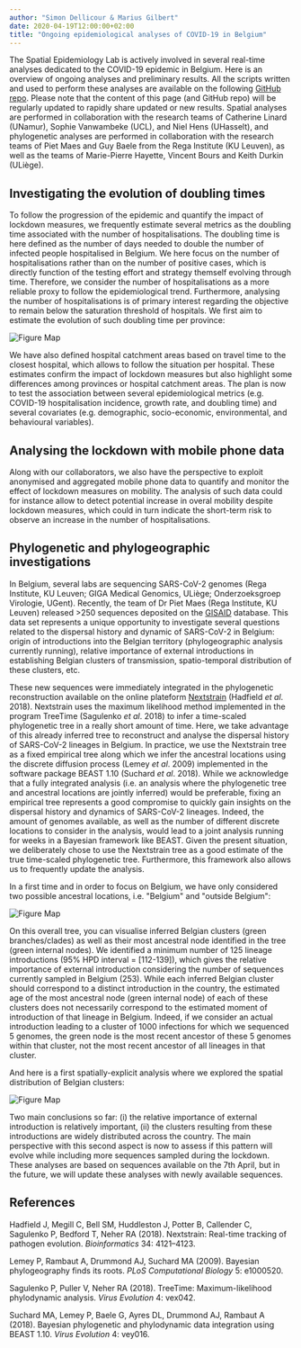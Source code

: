 ```yaml
---
author: "Simon Dellicour & Marius Gilbert"
date: 2020-04-19T12:00:00+02:00
title: "Ongoing epidemiological analyses of COVID-19 in Belgium"
---
```

The Spatial Epidemiology Lab is actively involved in several real-time analyses dedicated to the COVID-19 epidemic in Belgium. Here is an overview of ongoing analyses and preliminary results. All the scripts written and used to perform these analyses are available on the following [GitHub repo](https://github.com/sdellicour/covid19_spell). Please note that the content of this page (and GitHub repo) will be regularly updated to rapidly share updated or new results. Spatial analyses are performed in collaboration with the research teams of Catherine Linard (UNamur), Sophie Vanwambeke (UCL), and Niel Hens (UHasselt), and phylogenetic analyses are performed in collaboration with the research teams of Piet Maes and Guy Baele from the Rega Institute (KU Leuven), as well as the teams of Marie-Pierre Hayette, Vincent Bours and Keith Durkin (ULiège).


## Investigating the evolution of doubling times

To follow the progression of the epidemic and quantify the impact of lockdown measures, we frequently estimate several metrics as the doubling time associated with the number of hospitalisations. The doubling time is here defined as the number of days needed to double the number of infected people hospitalised in Belgium. We here focus on the number of hospitalisations rather than on the number of positive cases, which is directly function of the testing effort and strategy themself evolving through time. Therefore, we consider the number of hospitalisations as a more reliable proxy to follow the epidemiological trend. Furthermore, analysing the number of hospitalisations is of primary interest regarding the objective to remain below the saturation threshold of hospitals. We first aim to estimate the evolution of such doubling time per province:

![Figure Map](/images/Doubling_times_provinces_1_070420.jpg)

We have also defined hospital catchment areas based on travel time to the closest hospital, which allows to follow the situation per hospital. These estimates confirm the impact of lockdown measures but also highlight some differences among provinces or hospital catchment areas. The plan is now to test the association between several epidemiological metrics (e.g. COVID-19 hospitalisation incidence, growth rate, and doubling time) and several covariates (e.g. demographic, socio-economic, environmental, and behavioural variables).


## Analysing the lockdown with mobile phone data

Along with our collaborators, we also have the perspective to exploit anonymised and aggregated mobile phone data to quantify and monitor the effect of lockdown measures on mobility. The analysis of such data could for instance allow to detect potential increase in overal mobility despite lockdown measures, which could in turn indicate the short-term risk to observe an increase in the number of hospitalisations.


## Phylogenetic and phylogeographic investigations

In Belgium, several labs are sequencing SARS-CoV-2 genomes (Rega Institute, KU Leuven; GIGA Medical Genomics, ULiège; Onderzoeksgroep Virologie, UGent). Recently, the team of Dr Piet Maes (Rega Institute, KU Leuven) released >250 sequences deposited on the [GISAID](https://www.gisaid.org/) database. This data set represents a unique opportunity to investigate several questions related to the dispersal history and dynamic of SARS-CoV-2 in Belgium: origin of introductions into the Belgian territory (phylogeographic analysis currently running), relative importance of external introductions in establishing Belgian clusters of transmission, spatio-temporal distribution of these clusters, etc.

These new sequences were immediately integrated in the phylogenetic reconstruction available on the online plateform [Nextstrain](https://nextstrain.org/ncov/global) (Hadfield *et al*. 2018). Nextstrain uses the maximum likelihood method implemented in the program TreeTime (Sagulenko *et al*. 2018) to infer a time-scaled phylogenetic tree in a really short amount of time. Here, we take advantage of this already inferred tree to reconstruct and analyse the dispersal history of SARS-CoV-2 lineages in Belgium. In practice, we use the Nextstrain tree as a fixed empirical tree along which we infer the ancestral locations using the discrete diffusion process (Lemey *et al*. 2009) implemented in the software package BEAST 1.10 (Suchard *et al*. 2018). While we acknowledge that a fully integrated analysis (i.e. an analysis where the phylogenetic tree and ancestral locations are jointly inferred) would be preferable, fixing an empirical tree represents a good compromise to quickly gain insights on the dispersal history and dynamics of SARS-CoV-2 lineages. Indeed, the amount of genomes available, as well as the number of different discrete locations to consider in the analysis, would lead to a joint analysis running for weeks in a Bayesian framework like BEAST. Given the present situation, we deliberately chose to use the Nextstrain tree as a good estimate of the true time-scaled phylogenetic tree. Furthermore, this framework also allows us to frequently update the analysis.

In a first time and in order to focus on Belgium, we have only considered two possible ancestral locations, i.e. "Belgium" and "outside Belgium":

![Figure Map](/images/COVID19_timetrees_Belgium_070420.jpg)

On this overall tree, you can visualise inferred Belgian clusters (green branches/clades) as well as their most ancestral node identified in the tree (green internal nodes). We identified a minimum number of 125 lineage introductions (95% HPD interval = [112-139]), which gives the relative importance of external introduction considering the number of sequences currently sampled in Belgium (253). While each inferred Belgian cluster should correspond to a distinct introduction in the country, the estimated age of the most ancestral node (green internal node) of each of these clusters does not necessarily correspond to the estimated moment of introduction of that lineage in Belgium. Indeed, if we consider an actual introduction leading to a cluster of 1000 infections for which we sequenced 5 genomes, the green node is the most recent ancestor of these 5 genomes within that cluster, not the most recent ancestor of all lineages in that cluster.

And here is a first spatially-explicit analysis where we explored the spatial distribution of Belgian clusters:

![Figure Map](/images/COVID19_Belgian_cluster_tree_070420.jpg)

Two main conclusions so far: (i) the relative importance of external introduction is relatively important, (ii) the clusters resulting from these introductions are widely distributed across the country. The main perspective with this second aspect is now to assess if this pattern will evolve while including more sequences sampled during the lockdown. These analyses are based on sequences available on the 7th April, but in the future, we will update these analyses with newly available sequences.


## References

Hadfield J, Megill C, Bell SM, Huddleston J, Potter B, Callender C, Sagulenko P, Bedford T, Neher RA (2018). Nextstrain: Real-time tracking of pathogen evolution. *Bioinformatics* 34: 4121–4123.

Lemey P, Rambaut A, Drummond AJ, Suchard MA (2009). Bayesian phylogeography finds its roots. *PLoS Computational Biology* 5: e1000520.

Sagulenko P, Puller V, Neher RA (2018). TreeTime: Maximum-likelihood phylodynamic analysis. *Virus Evolution* 4: vex042.

Suchard MA, Lemey P, Baele G, Ayres DL, Drummond AJ, Rambaut A (2018). Bayesian phylogenetic and phylodynamic data integration using BEAST 1.10. *Virus Evolution* 4: vey016.

